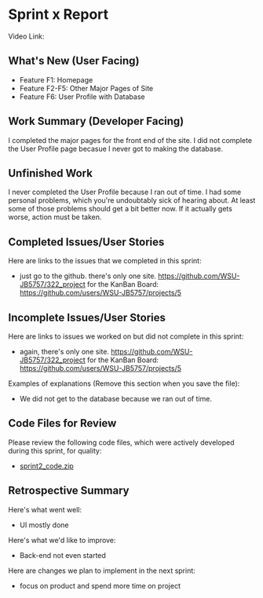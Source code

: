 # Sprint x Report 
Video Link: 
## What's New (User Facing)
 * Feature F1: Homepage
 * Feature F2-F5: Other Major Pages of Site
 * Feature F6: User Profile with Database

## Work Summary (Developer Facing)
I completed the major pages for the front end of the site. I did not complete the User Profile page becasue I never got to making the database.

## Unfinished Work
I never completed the User Profile because I ran out of time. I had some personal problems, which you're undoubtably sick of hearing about. At least some of those problems should get a bit better now. If it actually gets worse, action must be taken.

## Completed Issues/User Stories
Here are links to the issues that we completed in this sprint:

 * just go to the github. there's only one site. https://github.com/WSU-JB5757/322_project
   for the KanBan Board: https://github.com/users/WSU-JB5757/projects/5
 
 ## Incomplete Issues/User Stories
 Here are links to issues we worked on but did not complete in this sprint:
 
 * again, there's only one site. https://github.com/WSU-JB5757/322_project
   for the KanBan Board: https://github.com/users/WSU-JB5757/projects/5
 
 Examples of explanations (Remove this section when you save the file):
  * We did not get to the database because we ran out of time.

## Code Files for Review
Please review the following code files, which were actively developed during this sprint, for quality:
 * [sprint2_code.zip](https://github.com/WSU-JB5757/322_project/blob/main/sprint2_code.zip)

 
## Retrospective Summary
Here's what went well:
  * UI mostly done

Here's what we'd like to improve:
   * Back-end not even started
  
Here are changes we plan to implement in the next sprint:
   * focus on product and spend more time on project
